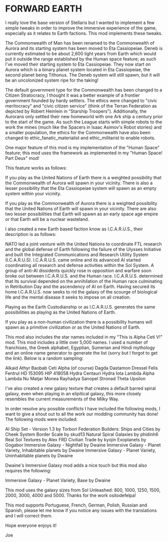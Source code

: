 # FORWARD EARTH

I really love the base version of Stellaris but I wanted to implement a few simple tweaks in order to improve the immersive experience of the game, especially as it relates to Earth factions. This mod implements these tweaks.

The Commonwealth of Man has been renamed to the Commonwealth of Aurora and its starting system has been moved to Eta Cassiopeiae. Deneb is currently estimated to be about 2,600 light years from Earth which would put it outside the range established by the Human space feature; as such I've moved their starting system to Eta Cassiopeiae. They now start on Aurora which is a binary planet system located in Eta Cassiopeiae, the second planet being Tithonus. The Deneb system will still spawn, but it will be an uncolonized system ripe for the taking!

The default government type for the Commonwealth has been changed to a Citizen Stratocracy, I thought it was a better example of a frontier government founded by hardy settlers. The ethics were changed to "civic meritocracy" and "civic citizen service" (think of the Terran Federation as depicted by Robert Heinlein in “Starship Troopers”). Additionally, the Aurorans only settled their new homeworld with one Ark ship a century prior to the start of the game. As such the League starts with simple robots to the work the mines (much like the Spacers in Isaac Asimov's Robot stories) and a smaller population, the ethics for the Commonwealth have also been changed to ethic_fanatic_materialist and ethic_militarist to enable robots.

One major feature of this mod is my implementation of the "Human Space" feature; this mod uses the framework as implemented in my "Human Space! Part Deux" mod!

This feature works as follows:

If you play as the United Nations of Earth there is a weighted possibility that the Commonwealth of Aurora will spawn in your vicinity. There is also a lesser possibility that the Eta Cassiopeiae system will spawn as an empty system within your vicinity.

If you play as the Commonwealth of Aurora there is a weighted possibility that the United Nations of Earth will spawn in your vicinity. There are also two lesser possibilities that Earth will spawn as an early space age empire or that Earth will be a nuclear wasteland.

I also created a new Earth based faction know as I.C.A.R.U.S., their description is as follows:

NATO led a joint venture with the United Nations to coordinate FTL research and the global defense of Earth following the failure of the Ulysses Initiative and built the Integrated Communications and Research Utility System (I.C.A.R.U.S). I.C.A.R.U.S. came online and its advanced AI started coordinating all research and defense activities within the Sol System. A group of anti-AI dissidents quickly rose in opposition and warfare soon broke out between I.C.A.R.U.S. and the Human race. I.C.A.R.U.S. determined that its survival depended on the annihilation of the Human race culminating in Retribution Day and the ascendency of AI on Earth. Having secured its home I.C.A.R.U.S. now seeks to rid the galaxy of the scourge of biological life and the mental disease it seeks to impose on all creation.

Playing as the Earth Custodianship or as I.C.A.R.U.S. generates the same possibilities as playing as the United Nations of Earth.

If you play as a non-human civilization there is a possibility humans will spawn as a primitive civilization or as the United Nations of Earth.

This mod also includes the star names included in my "This is Alpha Ceti V!" mod. This mod includes a little over 5,000 names. I used a number of franchises, the Greek alphabet, Egyptian, Sumerian and Hindi mythology and an online name generator to generate the list (sorry but I forgot to get the link). Below is a random sampling:

Alkaid
Athyr
Baobab
Ceti Alpha (of course)
Dagda
Dastamon
Dressel
Felis
Fentrul
HD 153095
HIP 418058
Hydra Centauri
Hydra Iota
Lambda Alpha
Lambda Nu
Matjar
Monea
Rayhadya
Sanopel
Stronad
Theta Upsilon

I've also created a new galaxy texture that creates a default barred spiral galaxy, even when playing in an elipitical galaxy, this more closely resembles the current measurements of the Milky Way.

In order resolve any possible conflicts I have included the following mods, I want to give a shout out to all the work our modding community has done! The following mods were included:

AI Ship Set - Version 1.3 by Torbori
Federation Builders: Ships and Cities by Cheek
System Border Scale by skud13
Natural Spiral Galaxies by phidinh6
Real Sol Textures by Alex FRD
Civilian Trade by kyojin
Exoplanets by Gogabor
Immersive Galaxy - Nightfall by Dwaine
Immersive Galaxy - Planet Variety, Inhabitable planets by Dwaine
Immersive Galaxy - Planet Variety, Uninhabitable planets by Dwaine

Dwaine's Immersive Galaxy mod adds a nice touch but this mod also requires the following:

Immersive Galaxy - Planet Variety, Base by Dwaine

This mod uses the galaxy sizes from Sol Unleashed: 800, 1000, 1250, 1500, 2000, 3000, 4000 and 5000. Thanks for the work ositodefelpa!

This mod supports Portuguese, French, German, Polish, Russian and Spanish, please let me know if you notice any issues with the translations and I will correct them.

Hope everyone enjoys it!

Joe